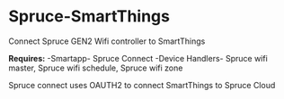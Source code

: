 # Spruce-SmartThings
Connect Spruce GEN2 Wifi controller to SmartThings

**Requires:**
  -Smartapp- Spruce Connect
  -Device Handlers- Spruce wifi master, Spruce wifi schedule, Spruce wifi zone
  
Spruce connect uses OAUTH2 to connect SmartThings to Spruce Cloud
